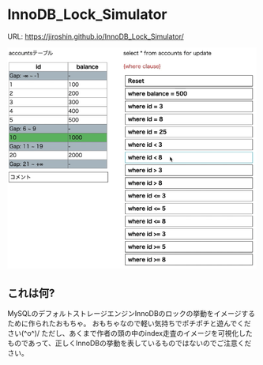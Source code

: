 # InnoDB_Lock_Simulator
URL: https://jiroshin.github.io/InnoDB_Lock_Simulator/

![demo](https://raw.githubusercontent.com/jiroshin/InnoDB_Lock_Simulator/master/8c010ce9752670b77a083f63c513f5f3.gif)

## これは何?
MySQLのデフォルトストレージエンジンInnoDBのロックの挙動をイメージするために作られたおもちゃ。
おもちゃなので軽い気持ちでポチポチと遊んでください(^o^)/
ただし、あくまで作者の頭の中のindex走査のイメージを可視化したものであって、正しくInnoDBの挙動を表しているものではないのでご注意ください。
